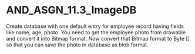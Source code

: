 # AND_ASGN_11.3_ImageDB


Create database with one default entry for employee record having fields like name, age, photo.
You need to get the employee photo from drawable and convert it into Bitmap format. 
Now convert that Bitmap format to Byte [] so that you can save the photo in database as blob format.
